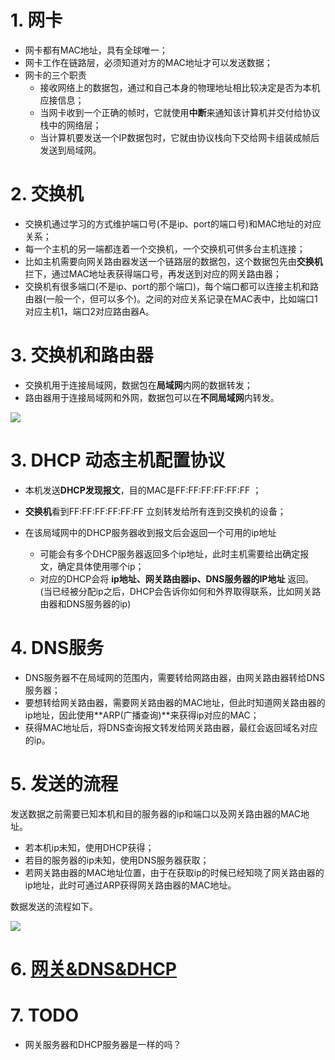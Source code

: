 # 1. 网卡

- 网卡都有MAC地址，具有全球唯一；
- 网卡工作在链路层，必须知道对方的MAC地址才可以发送数据；
- 网卡的三个职责
  - 接收网络上的数据包，通过和自己本身的物理地址相比较决定是否为本机应接信息；
  - 当网卡收到一个正确的帧时，它就使用**中断**来通知该计算机并交付给协议栈中的网络层；
  - 当计算机要发送一个IP数据包时，它就由协议栈向下交给网卡组装成帧后发送到局域网。

# 2. 交换机

- 交换机通过学习的方式维护端口号(不是ip、port的端口号)和MAC地址的对应关系；
- 每一个主机的另一端都连着一个交换机，一个交换机可供多台主机连接；
- 比如主机需要向网关路由器发送一个链路层的数据包，这个数据包先由**交换机**拦下，通过MAC地址表获得端口号，再发送到对应的网关路由器；
- 交换机有很多端口(不是ip、port的那个端口)，每个端口都可以连接主机和路由器(一般一个，但可以多个)。之间的对应关系记录在MAC表中，比如端口1对应主机1，端口2对应路由器A。

# 3. 交换机和路由器

- 交换机用于连接局域网，数据包在**局域网**内网的数据转发；
- 路由器用于连接局域网和外网，数据包可以在**不同局域网**内转发。

![](https://img-blog.csdnimg.cn/e5bfcf57abd047fbbb8fb5836887e6cf.png)

# 3. DHCP 动态主机配置协议

- 本机发送**DHCP发现报文**，目的MAC是FF:FF:FF:FF:FF:FF ；

- **交换机**看到FF:FF:FF:FF:FF:FF 立刻转发给所有连到交换机的设备；
- 在该局域网中的DHCP服务器收到报文后会返回一个可用的ip地址
  - 可能会有多个DHCP服务器返回多个ip地址，此时主机需要给出确定报文，确定具体使用哪个ip；
  - 对应的DHCP会将 **ip地址、网关路由器ip、DNS服务器的IP地址** 返回。(当已经被分配ip之后，DHCP会告诉你如何和外界取得联系，比如网关路由器和DNS服务器的ip)

# 4. DNS服务

- DNS服务器不在局域网的范围内，需要转给网路由器，由网关路由器转给DNS服务器；
- 要想转给网关路由器，需要网关路由器的MAC地址，但此时知道网关路由器的ip地址，因此使用**ARP(广播查询)**来获得ip对应的MAC；
- 获得MAC地址后，将DNS查询报文转发给网关路由器，最红会返回域名对应的ip。

# 5. 发送的流程

发送数据之前需要已知本机和目的服务器的ip和端口以及网关路由器的MAC地址。

- 若本机ip未知，使用DHCP获得；
- 若目的服务器的ip未知，使用DNS服务器获取；
- 若网关路由器的MAC地址位置，由于在获取ip的时候已经知晓了网关路由器的ip地址，此时可通过ARP获得网关路由器的MAC地址。

数据发送的流程如下。

![](http://six-double-seven.oss-cn-beijing.aliyuncs.com/img/network-transmission.png)

# 6. [网关&DNS&DHCP](https://blog.csdn.net/atvhghnhtb/article/details/47103229)

# 7. TODO

- 网关服务器和DHCP服务器是一样的吗？